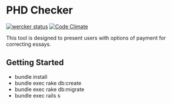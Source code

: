 # PHD Checker
[![wercker status](https://app.wercker.com/status/9ff9118792ae5c2a7323f6f480290f6a/m "wercker status")](https://app.wercker.com/project/bykey/9ff9118792ae5c2a7323f6f480290f6a)
[![Code Climate](https://codeclimate.com/github/burningpony/phd_checker/badges/gpa.svg)](https://codeclimate.com/github/burningpony/phd_checker)

This tool is designed to present users with options of payment for correcting essays.

## Getting Started

* bundle install
* bundle exec rake db:create
* bundle exec rake db:migrate
* bundle exec rails s
